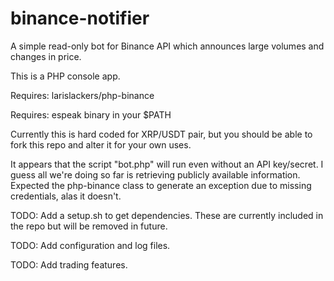 # binance-notifier
A simple read-only bot for Binance API which announces large volumes and changes in price.

This is a PHP console app.

Requires: larislackers/php-binance

Requires: espeak binary in your $PATH

Currently this is hard coded for XRP/USDT pair, but you should be able to fork this repo and alter it for your own uses.

It appears that the script "bot.php" will run even without an API key/secret. I guess all we're doing so far is retrieving publicly available information. Expected the php-binance class to generate an exception due to missing credentials, alas it doesn't.

TODO: Add a setup.sh to get dependencies. These are currently included in the repo but will be removed in future.

TODO: Add configuration and log files.

TODO: Add trading features.
